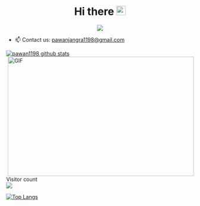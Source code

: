 <h1 align="center"> Hi there  <img src="https://media.giphy.com/media/hvRJCLFzcasrR4ia7z/giphy.gif" width="25px"></h1>

<p align="center">
      <a href="https://twitter.com/pawanjangra1198" alt="Twitter Badgee">
        <img src="https://img.shields.io/badge/Twitter-1DA1F2?style=for-the-badge&logo=twitter&logoColor=white" /></a>
      </p>

- 📫 Contact us: pawanjangra1198@gmail.com

[![pawan1198 github stats](https://github-readme-stats.vercel.app/api?username=pawan1198)](https://github.com/pawan1198) 
<img alt="GIF" src="https://github.com/abhisheknaiidu/abhisheknaiidu/raw/master/code.gif?raw=true" style="max-width:100%;" width="500" height="320" align="right">
<p align="left"> 

  Visitor count <br />
  <img src="https://profile-counter.glitch.me/pawan1198/count.svg" />
</p>

[![Top Langs](https://github-readme-stats.vercel.app/api/top-langs/?username=pawan1198&exclude_repo=github-readme-stats,pawan1198.github.io)](https://github.com/pawan1198/github-readme-stats)
